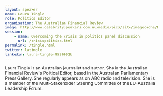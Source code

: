 ```yaml
---
layout: speaker
name: Laura Tingle
role: Politics Editor
organisation: The Australian Financial Review
image: http://www.celebrityspeakers.com.au/media/pics/site/imagecache/D8EB33882462350FFC2ECB56F7F70B6F.jpg
session:
    - name: Overcoming the crisis in politics panel discussion
      url: /crisispolitics.html
permalink: /tingle.html
twitter: latingle
linkedin: laura-tingle-8556952b
---
```

Laura Tingle is an Australian journalist and author. She is the Australian Financial Review's Political Editor, based in the Australian Parliamentary Press Gallery. She regularly appears as on ABC radio and television. She is a member of the Multi-Stakeholder Steering Committee of the EU-Australia Leadership Forum.